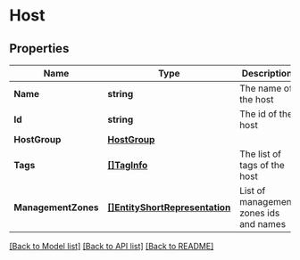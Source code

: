 # Host

## Properties

Name | Type | Description | Notes
------------ | ------------- | ------------- | -------------
**Name** | **string** | The name of the host | [optional] 
**Id** | **string** | The id of the host | [optional] 
**HostGroup** | [**HostGroup**](HostGroup.md) |  | [optional] 
**Tags** | [**[]TagInfo**](TagInfo.md) | The list of tags of the host | [optional] 
**ManagementZones** | [**[]EntityShortRepresentation**](EntityShortRepresentation.md) | List of management zones ids and names | [optional] 

[[Back to Model list]](../README.md#documentation-for-models) [[Back to API list]](../README.md#documentation-for-api-endpoints) [[Back to README]](../README.md)


